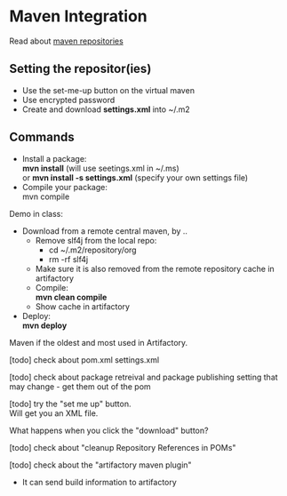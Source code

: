 # Maven Integration

Read about [maven repositories](https://github.com/YuvalShaul/jfrog/tree/master/lessons/configuring-build-tools/maven/maven-reps.md)
## Setting the repositor(ies) 

- Use the set-me-up button on the virtual maven
- Use encrypted password
- Create and download **settings.xml** into ~/.m2


## Commands

- Install a package:  
**mvn install**  (will use seetings.xml in ~/.ms)  
    or
**mvn install -s settings.xml**   (specify your own settings file)
- Compile your package:  
mvn compile  

Demo in class:  
- Download from a remote central maven, by ..   
  - Remove slf4j from the local repo:  
    - cd ~/.m2/repository/org
    - rm -rf slf4j
  - Make sure it is also removed from the remote repository cache in artifactory
  - Compile:  
  **mvn clean compile**
  - Show cache in artifactory
- Deploy:  
**mvn deploy**


Maven if the oldest and most used in Artifactory.  

[todo] check about pom.xml settings.xml

[todo] check about package retreival and package publishing
setting that may change - get them out of the pom

[todo] try the "set me up" button.  
Will get you an XML file.  

What happens when you click the "download" button?

[todo] check about "cleanup Repository References in POMs"  
    
[todo] check about the "artifactory maven plugin"
- It can send build information to artifactory

